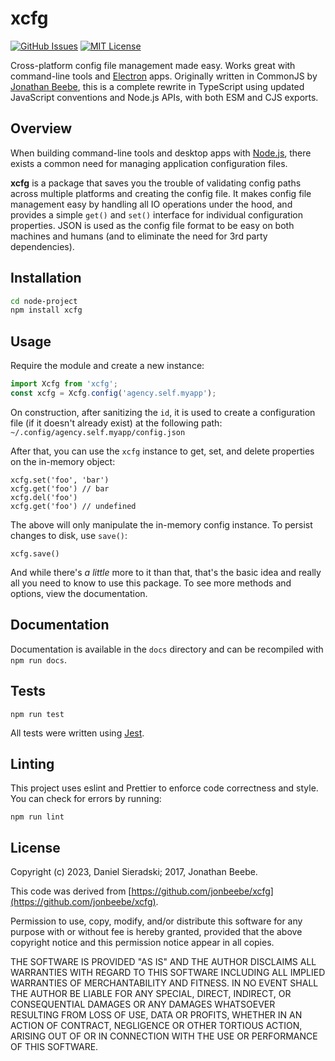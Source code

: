 # xcfg

[![GitHub Issues](https://img.shields.io/github/issues/selfagency/xcfg.svg)](https://github.com/selfagency/xcfg/issues)
[![MIT License](https://img.shields.io/badge/license-MIT-blue.svg)](https://github.com/selfagency/xcfg/blob/master/LICENSE)

Cross-platform config file management made easy. Works great with command-line tools and [Electron](https://electron.atom.io) apps. Originally written in CommonJS by [Jonathan Beebe](https://github.com/jonbeebe/xcfg), this is a complete rewrite in TypeScript using updated JavaScript conventions and Node.js APIs, with both ESM and CJS exports.

## Overview

When building command-line tools and desktop apps with [Node.js](https://nodejs.org/en/), there exists a common need for managing application configuration files.

**xcfg** is a package that saves you the trouble of validating config paths across multiple platforms and creating the config file. It makes config file management easy by handling all IO operations under the hood, and provides a simple `get()` and `set()` interface for individual configuration properties. JSON is used as the config file format to be easy on both machines and humans (and to eliminate the need for 3rd party dependencies).

## Installation

```sh
cd node-project
npm install xcfg
```

## Usage

Require the module and create a new instance:

```js
import Xcfg from 'xcfg';
const xcfg = Xcfg.config('agency.self.myapp');
```

On construction, after sanitizing the `id`, it is used to create a configuration file (if it doesn't already exist) at the following path: `~/.config/agency.self.myapp/config.json`

After that, you can use the `xcfg` instance to get, set, and delete properties on the in-memory object:

```
xcfg.set('foo', 'bar')
xcfg.get('foo') // bar
xcfg.del('foo')
xcfg.get('foo') // undefined
```

The above will only manipulate the in-memory config instance. To persist changes to disk, use `save()`:

```
xcfg.save()
```

And while there's _a little_ more to it than that, that's the basic idea and really all you need to know to use this package. To see more methods and options, view the documentation.

## Documentation

Documentation is available in the `docs` directory and can be recompiled with `npm run docs`.

## Tests

```
npm run test
```

All tests were written using [Jest](https://jestjs.io).

## Linting

This project uses eslint and Prettier to enforce code correctness and style. You can check for errors by running:

```
npm run lint
```

## License

Copyright (c) 2023, Daniel Sieradski; 2017, Jonathan Beebe.

This code was derived from [https://github.com/jonbeebe/xcfg](https://github.com/jonbeebe/xcfg).

Permission to use, copy, modify, and/or distribute this software for any
purpose with or without fee is hereby granted, provided that the above
copyright notice and this permission notice appear in all copies.

THE SOFTWARE IS PROVIDED "AS IS" AND THE AUTHOR DISCLAIMS ALL WARRANTIES
WITH REGARD TO THIS SOFTWARE INCLUDING ALL IMPLIED WARRANTIES OF
MERCHANTABILITY AND FITNESS. IN NO EVENT SHALL THE AUTHOR BE LIABLE FOR ANY
SPECIAL, DIRECT, INDIRECT, OR CONSEQUENTIAL DAMAGES OR ANY DAMAGES
WHATSOEVER RESULTING FROM LOSS OF USE, DATA OR PROFITS, WHETHER IN AN
ACTION OF CONTRACT, NEGLIGENCE OR OTHER TORTIOUS ACTION, ARISING OUT OF OR
IN CONNECTION WITH THE USE OR PERFORMANCE OF THIS SOFTWARE.
